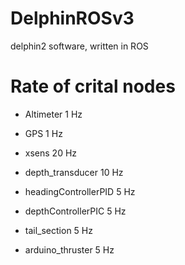DelphinROSv3
============

delphin2 software, written in ROS


# Rate of crital nodes

- Altimeter               1  Hz

- GPS                     1  Hz

- xsens                   20 Hz

- depth_transducer        10 Hz

- headingControllerPID    5  Hz

- depthControllerPIC      5  Hz

- tail_section            5  Hz

- arduino_thruster        5  Hz
